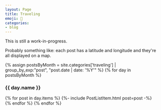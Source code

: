 ```yaml
---
layout: Page
title: Traveling
emoji: 🌋
categories:
- blog
---
```


This is still a work-in-progress.

Probably something like: each post has a latitude and longitude and they're all displayed on a map.

{% assign postsByMonth = 
site.categories['traveling'] | group_by_exp:"post", "post.date | date: '%Y'" %}
{% for day in postsByMonth %}
  <h3 id="{{ day.name }}">{{ day.name }}</h3>
  {% for post in day.items %}
  {%- include PostListItem.html post=post -%}
  {% endfor %}
{% endfor %}
